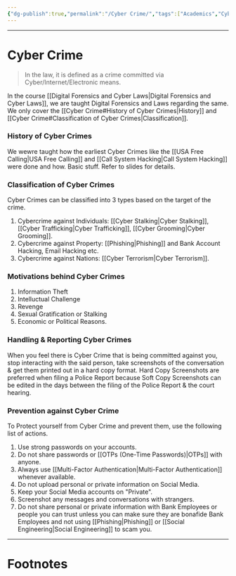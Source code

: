 ```yaml
---
{"dg-publish":true,"permalink":"/Cyber Crime/","tags":["Academics","CyberSec"]}
---
```



---
# Cyber Crime
> In the law, it is defined as a crime committed via Cyber/Internet/Electronic means.

In the course [[Digital Forensics and Cyber Laws\|Digital Forensics and Cyber Laws]], we are taught Digital Forensics and Laws regarding the same. We only cover the [[Cyber Crime#History of Cyber Crimes\|History]] and [[Cyber Crime#Classification of Cyber Crimes\|Classification]].

### History of Cyber Crimes
We wewre taught how the earliest Cyber Crimes like the [[USA Free Calling\|USA Free Calling]] and [[Call System Hacking\|Call System Hacking]] were done and how.
Basic stuff. Refer to slides for details.

### Classification of Cyber Crimes
Cyber Crimes can be classified into 3 types based on the target of the crime.
1. Cybercrime against Individuals: [[Cyber Stalking\|Cyber Stalking]], [[Cyber Trafficking\|Cyber Trafficking]], [[Cyber Grooming\|Cyber Grooming]].
2. Cybercrime against Property: [[Phishing\|Phishing]] and Bank Account Hacking, Email Hacking etc.
3. Cybercrime against Nations: [[Cyber Terrorism\|Cyber Terrorism]].

### Motivations behind Cyber Crimes
1. Information Theft
2. Intelluctual Challenge
3. Revenge
4. Sexual Gratification or Stalking
5. Economic or Political Reasons.

### Handling & Reporting Cyber Crimes
When you feel there is Cyber Crime that is being committed against you, stop interacting with the said person, take screenshots of the conversation & get them printed out in a hard copy format.  Hard Copy Screenshots are preferred when filing a Police Report because Soft Copy Screenshots can be edited in the days between the filing of the Police Report & the court hearing.

### Prevention against Cyber Crime
To Protect yourself from Cyber Crime and prevent them, use the following list of actions.
1. Use strong passwords on your accounts.
2. Do not share passwords or [[OTPs (One-Time Passwords)\|OTPs]] with anyone.
3. Always use [[Multi-Factor Authentication\|Multi-Factor Authentication]] whenever available.
4. Do not upload personal or private information on Social Media.
5. Keep your Social Media accounts on "Private".
6. Screenshot any messages and conversations with strangers.
7. Do not share personal or private information with Bank Employees or people you can trust unless you can make sure they are bonafide Bank Employees and not using [[Phishing\|Phishing]] or [[Social Engineering\|Social Engineering]] to scam you.

---
# Footnotes